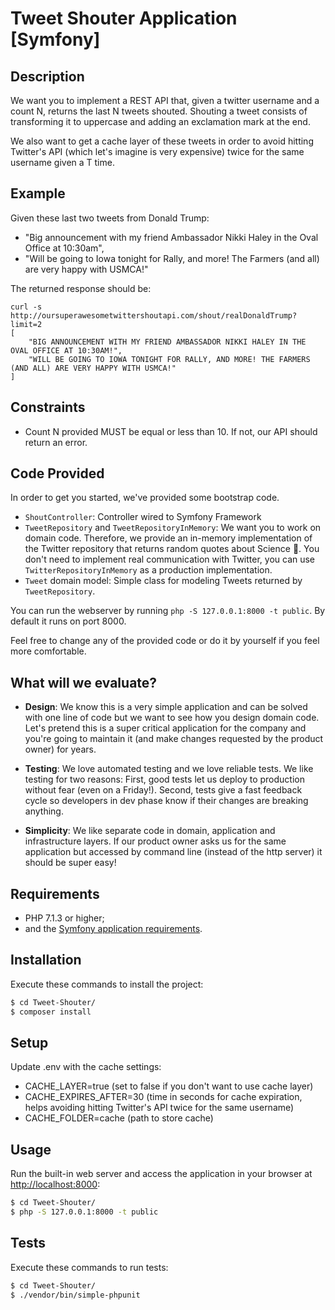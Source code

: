 Tweet Shouter Application [Symfony]
==================================

## Description
We want you to implement a REST API that, given a twitter username and a count N, returns the last N tweets shouted. 
Shouting a tweet consists of transforming it to uppercase and adding an exclamation mark at the end. 

We also want to get a cache layer of these tweets in order to avoid hitting Twitter's API (which let's imagine is very expensive) twice for the same username given a T time.

## Example 

Given these last two tweets from Donald Trump:
- "Big announcement with my friend Ambassador Nikki Haley in the Oval Office at 10:30am",
- "Will be going to Iowa tonight for Rally, and more! The Farmers (and all) are very happy with USMCA!"

The returned response should be:
```
curl -s http://oursuperawesometwittershoutapi.com/shout/realDonaldTrump?limit=2
[
    "BIG ANNOUNCEMENT WITH MY FRIEND AMBASSADOR NIKKI HALEY IN THE OVAL OFFICE AT 10:30AM!",
    "WILL BE GOING TO IOWA TONIGHT FOR RALLY, AND MORE! THE FARMERS (AND ALL) ARE VERY HAPPY WITH USMCA!"
]
```

## Constraints 
- Count N provided MUST be equal or less than 10. If not, our API should return an error.

## Code Provided
In order to get you started, we've provided some bootstrap code.
- `ShoutController`: Controller wired to Symfony Framework
- `TweetRepository` and `TweetRepositoryInMemory`: We want you to work on domain code. Therefore, we provide an in-memory implementation of the Twitter repository that returns random quotes about Science 🧐. 
You don't need to implement real communication with Twitter, you can use `TwitterRepositoryInMemory` as a production implementation.
- `Tweet` domain model: Simple class for modeling Tweets returned by `TweetRepository`.

You can run the webserver by running `php -S 127.0.0.1:8000 -t public`. By default it runs on port 8000.

Feel free to change any of the provided code or do it by yourself if you feel more comfortable.

## What will we evaluate?
* **Design**: We know this is a very simple application and can be solved with one line of code but we want to see how you design domain code. 
Let's pretend this is a super critical application for the company and you're going to maintain it 
(and make changes requested by the product owner) for years.

* **Testing**: We love automated testing and we love reliable tests. We like testing for two reasons: First, good tests let us deploy to production without fear (even on a Friday!). Second, tests give a fast feedback cycle so developers in dev phase know if their changes are breaking anything.

* **Simplicity**: We like separate code in domain, application and infrastructure layers. 
If our product owner asks us for the same application 
but accessed by command line (instead of the http server) it should be super easy!

## Requirements

  * PHP 7.1.3 or higher;
  * and the [Symfony application requirements][1].

## Installation

Execute these commands to install the project:

```bash
$ cd Tweet-Shouter/
$ composer install
```

## Setup

Update .env with the cache settings:

  * CACHE_LAYER=true (set to false if you don't want to use cache layer)
  * CACHE_EXPIRES_AFTER=30 (time in seconds for cache expiration, helps avoiding hitting Twitter's API twice for the same username)
  * CACHE_FOLDER=cache (path to store cache)

## Usage

Run the built-in web server and access the application in your browser at <http://localhost:8000>:

```bash
$ cd Tweet-Shouter/
$ php -S 127.0.0.1:8000 -t public
```

## Tests

Execute these commands to run tests:

```bash
$ cd Tweet-Shouter/
$ ./vendor/bin/simple-phpunit
```
[1]: https://symfony.com/doc/current/reference/requirements.html
